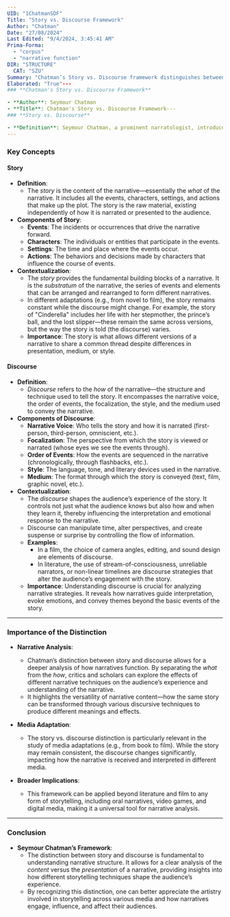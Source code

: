 ```yaml
---
UID: "1ChatmanSDF"
Title: "Story vs. Discourse Framework"
Author: "Chatman"
Date: "27/08/2024"
Last Edited: "9/4/2024, 3:45:41 AM"
Prima-Forma:
  - "corpus"
  - "narrative function"
DIR: "STRUCTURE"
  CAT: "SZU"
Summary: "Chatman’s Story vs. Discourse framework distinguishes between *story* (the content: events, characters, and settings) and *discourse* (the presentation: narrative voice, order of events, and style), providing a crucial tool for analyzing how narratives are structured and experienced across different media."
Elaborated: "True"---
### **Chatman's Story vs. Discourse Framework**

- **Author**: Seymour Chatman
- **Title**: Chatman's Story vs. Discourse Framework---
### **Story vs. Discourse**

- **Definition**: Seymour Chatman, a prominent narratologist, introduces a critical distinction between *story* and *discourse* in his analysis of narrative. This distinction is foundational for understanding how narratives function across different media, particularly in literature and film.
---
```

### **Key Concepts**

#### **Story**

- **Definition**: 
  - The *story* is the content of the narrative—essentially the *what* of the narrative. It includes all the events, characters, settings, and actions that make up the plot. The story is the raw material, existing independently of how it is narrated or presented to the audience.
- **Components of Story**:
  - **Events**: The incidents or occurrences that drive the narrative forward.
  - **Characters**: The individuals or entities that participate in the events.
  - **Settings**: The time and place where the events occur.
  - **Actions**: The behaviors and decisions made by characters that influence the course of events.
- **Contextualization**:
  - The *story* provides the fundamental building blocks of a narrative. It is the *substratum* of the narrative, the series of events and elements that can be arranged and rearranged to form different narratives. 
  - In different adaptations (e.g., from novel to film), the story remains constant while the discourse might change. For example, the story of "Cinderella" includes her life with her stepmother, the prince’s ball, and the lost slipper—these remain the same across versions, but the way the story is told (the discourse) varies.
  - **Importance**: The story is what allows different versions of a narrative to share a common thread despite differences in presentation, medium, or style.

#### **Discourse**

- **Definition**:
  - *Discourse* refers to the *how* of the narrative—the structure and technique used to tell the story. It encompasses the narrative voice, the order of events, the focalization, the style, and the medium used to convey the narrative.
- **Components of Discourse**:
  - **Narrative Voice**: Who tells the story and how it is narrated (first-person, third-person, omniscient, etc.).
  - **Focalization**: The perspective from which the story is viewed or narrated (whose eyes we see the events through).
  - **Order of Events**: How the events are sequenced in the narrative (chronologically, through flashbacks, etc.).
  - **Style**: The language, tone, and literary devices used in the narrative.
  - **Medium**: The format through which the story is conveyed (text, film, graphic novel, etc.).
- **Contextualization**:
  - The *discourse* shapes the audience’s experience of the story. It controls not just what the audience knows but also how and when they learn it, thereby influencing the interpretation and emotional response to the narrative.
  - Discourse can manipulate time, alter perspectives, and create suspense or surprise by controlling the flow of information.
  - **Examples**:
    - In a film, the choice of camera angles, editing, and sound design are elements of discourse.
    - In literature, the use of stream-of-consciousness, unreliable narrators, or non-linear timelines are discourse strategies that alter the audience’s engagement with the story.
  - **Importance**: Understanding discourse is crucial for analyzing narrative strategies. It reveals how narratives guide interpretation, evoke emotions, and convey themes beyond the basic events of the story.

---

### **Importance of the Distinction**

- **Narrative Analysis**:
  - Chatman’s distinction between story and discourse allows for a deeper analysis of how narratives function. By separating the *what* from the *how*, critics and scholars can explore the effects of different narrative techniques on the audience’s experience and understanding of the narrative.
  - It highlights the versatility of narrative content—how the same story can be transformed through various discursive techniques to produce different meanings and effects.
  
- **Media Adaptation**:
  - The story vs. discourse distinction is particularly relevant in the study of media adaptations (e.g., from book to film). While the story may remain consistent, the discourse changes significantly, impacting how the narrative is received and interpreted in different media.
  
- **Broader Implications**:
  - This framework can be applied beyond literature and film to any form of storytelling, including oral narratives, video games, and digital media, making it a universal tool for narrative analysis.

---

### **Conclusion**

- **Seymour Chatman’s Framework**:
  - The distinction between story and discourse is fundamental to understanding narrative structure. It allows for a clear analysis of the *content* versus the *presentation* of a narrative, providing insights into how different storytelling techniques shape the audience’s experience.
  - By recognizing this distinction, one can better appreciate the artistry involved in storytelling across various media and how narratives engage, influence, and affect their audiences.
